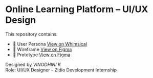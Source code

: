 # Online Learning Platform – UI/UX Design

This repository contains:

- 👤 User Persona [View on Whimsical](https://whimsical.com/user-persona-4SVaMFfuGnDTEa5JKTkZDY)
- 📐 Wireframe [View on Figma](https://www.figma.com/design/1eY96IXZYvZqXuIVM9oJwp/Wireframe?node-id=0-1&t=FZ0RXFpyJO5cdf8z-1)
- 🧪 Prototype [View on Figma](https://www.figma.com/design/xF9yPKshVd0V1YQazmtdET/Prototyping?node-id=0-1&t=nPkOz390R7s5zROD-1)

Designed by *VINODHINI K*  
Role: UI/UX Designer – Zidio Development Internship
